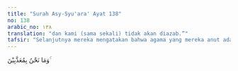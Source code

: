 ```yaml
---
title: "Surah Asy-Syu'ara' Ayat 138"
no: 138
arabic_no: ١٣٨
translation: "dan kami (sama sekali) tidak akan diazab.”"
tafsir: "Selanjutnya mereka mengatakan bahwa agama yang mereka anut adalah agama nenek moyang yang telah diwariskan kepada mereka. Mereka yakin tidak akan diazab karena mengikuti agama nenek moyang itu.\n\nPada ayat yang lain diterangkan bahwa Hud menantang kaumnya yang semakin ingkar itu dengan menyeru mereka agar melakukan usaha untuk membunuhnya dilakukan bersama-sama. Hud juga menyuruh mereka untuk mengikutkan dewa-dewa yang mereka sembah, seandainya mereka benar-benar percaya akan kemampuan dewa-dewa itu melakukan sesuatu yang mereka inginkan. Seakan-akan Hud berkata kepada mereka, \"Bersatulah kamu sekalian dengan dewa-dewa yang kamu sembah itu untuk membunuhku, dan laksanakanlah pembunuhan itu sekarang juga, jangan ditangguhkan lagi. Aku tidak takut sedikit pun dibunuh karena aku bertawakal kepada Allah, Tuhanku dan Tuhanmu yang sebenarnya. Makhluk apa pun yang ada di bumi ini selalu dijaga, dipelihara, dan dikuasai oleh Allah dan perkataan-Nya selalu benar dan lurus.\"\n\nTantangan yang dikemukakan Hud kepada kaumnya adalah bukti bahwa dia seorang rasul yang diutus Allah. Andaikata ia bukan seorang rasul, dia tidak akan berani melakukan tantangan yang demikian terhadap kaumnya yang lebih kuat tubuhnya dan lebih kejam sifatnya."
---
```

وَمَا نَحْنُ بِمُعَذَّبِيْنَ ۚ 